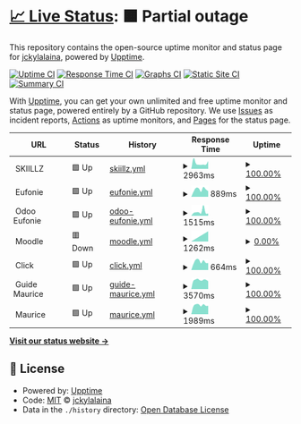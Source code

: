 # [📈 Live Status](https://jckylalaina.github.io/uptime): <!--live status--> **🟧 Partial outage**

This repository contains the open-source uptime monitor and status page for [jckylalaina](https://jckylalaina.github.io/uptime), powered by [Upptime](https://github.com/upptime/upptime).

[![Uptime CI](https://github.com/jckylalaina/uptime/workflows/Uptime%20CI/badge.svg)](https://github.com/jckylalaina/uptime/actions?query=workflow%3A%22Uptime+CI%22)
[![Response Time CI](https://github.com/jckylalaina/uptime/workflows/Response%20Time%20CI/badge.svg)](https://github.com/jckylalaina/uptime/actions?query=workflow%3A%22Response+Time+CI%22)
[![Graphs CI](https://github.com/jckylalaina/uptime/workflows/Graphs%20CI/badge.svg)](https://github.com/jckylalaina/uptime/actions?query=workflow%3A%22Graphs+CI%22)
[![Static Site CI](https://github.com/jckylalaina/uptime/workflows/Static%20Site%20CI/badge.svg)](https://github.com/jckylalaina/uptime/actions?query=workflow%3A%22Static+Site+CI%22)
[![Summary CI](https://github.com/jckylalaina/uptime/workflows/Summary%20CI/badge.svg)](https://github.com/jckylalaina/uptime/actions?query=workflow%3A%22Summary+CI%22)

With [Upptime](https://upptime.js.org), you can get your own unlimited and free uptime monitor and status page, powered entirely by a GitHub repository. We use [Issues](https://github.com/jckylalaina/uptime/issues) as incident reports, [Actions](https://github.com/jckylalaina/uptime/actions) as uptime monitors, and [Pages](https://jckylalaina.github.io/uptime) for the status page.

<!--start: status pages-->
<!-- This summary is generated by Upptime (https://github.com/upptime/upptime) -->
<!-- Do not edit this manually, your changes will be overwritten -->
<!-- prettier-ignore -->
| URL | Status | History | Response Time | Uptime |
| --- | ------ | ------- | ------------- | ------ |
| <img alt="" src="https://icons.duckduckgo.com/ip3/null.ico" height="13"> SKIILLZ | 🟩 Up | [skiillz.yml](https://github.com/jckylalaina/uptime/commits/HEAD/history/skiillz.yml) | <details><summary><img alt="Response time graph" src="./graphs/skiillz/response-time-week.png" height="20"> 2963ms</summary><br><a href="https://jckylalaina.github.io/uptime/history/skiillz"><img alt="Response time 2258" src="https://img.shields.io/endpoint?url=https%3A%2F%2Fraw.githubusercontent.com%2Fjckylalaina%2Fuptime%2FHEAD%2Fapi%2Fskiillz%2Fresponse-time.json"></a><br><a href="https://jckylalaina.github.io/uptime/history/skiillz"><img alt="24-hour response time 4016" src="https://img.shields.io/endpoint?url=https%3A%2F%2Fraw.githubusercontent.com%2Fjckylalaina%2Fuptime%2FHEAD%2Fapi%2Fskiillz%2Fresponse-time-day.json"></a><br><a href="https://jckylalaina.github.io/uptime/history/skiillz"><img alt="7-day response time 2963" src="https://img.shields.io/endpoint?url=https%3A%2F%2Fraw.githubusercontent.com%2Fjckylalaina%2Fuptime%2FHEAD%2Fapi%2Fskiillz%2Fresponse-time-week.json"></a><br><a href="https://jckylalaina.github.io/uptime/history/skiillz"><img alt="30-day response time 2318" src="https://img.shields.io/endpoint?url=https%3A%2F%2Fraw.githubusercontent.com%2Fjckylalaina%2Fuptime%2FHEAD%2Fapi%2Fskiillz%2Fresponse-time-month.json"></a><br><a href="https://jckylalaina.github.io/uptime/history/skiillz"><img alt="1-year response time 2258" src="https://img.shields.io/endpoint?url=https%3A%2F%2Fraw.githubusercontent.com%2Fjckylalaina%2Fuptime%2FHEAD%2Fapi%2Fskiillz%2Fresponse-time-year.json"></a></details> | <details><summary><a href="https://jckylalaina.github.io/uptime/history/skiillz">100.00%</a></summary><a href="https://jckylalaina.github.io/uptime/history/skiillz"><img alt="All-time uptime 99.47%" src="https://img.shields.io/endpoint?url=https%3A%2F%2Fraw.githubusercontent.com%2Fjckylalaina%2Fuptime%2FHEAD%2Fapi%2Fskiillz%2Fuptime.json"></a><br><a href="https://jckylalaina.github.io/uptime/history/skiillz"><img alt="24-hour uptime 100.00%" src="https://img.shields.io/endpoint?url=https%3A%2F%2Fraw.githubusercontent.com%2Fjckylalaina%2Fuptime%2FHEAD%2Fapi%2Fskiillz%2Fuptime-day.json"></a><br><a href="https://jckylalaina.github.io/uptime/history/skiillz"><img alt="7-day uptime 100.00%" src="https://img.shields.io/endpoint?url=https%3A%2F%2Fraw.githubusercontent.com%2Fjckylalaina%2Fuptime%2FHEAD%2Fapi%2Fskiillz%2Fuptime-week.json"></a><br><a href="https://jckylalaina.github.io/uptime/history/skiillz"><img alt="30-day uptime 100.00%" src="https://img.shields.io/endpoint?url=https%3A%2F%2Fraw.githubusercontent.com%2Fjckylalaina%2Fuptime%2FHEAD%2Fapi%2Fskiillz%2Fuptime-month.json"></a><br><a href="https://jckylalaina.github.io/uptime/history/skiillz"><img alt="1-year uptime 99.47%" src="https://img.shields.io/endpoint?url=https%3A%2F%2Fraw.githubusercontent.com%2Fjckylalaina%2Fuptime%2FHEAD%2Fapi%2Fskiillz%2Fuptime-year.json"></a></details>
| <img alt="" src="https://icons.duckduckgo.com/ip3/null.ico" height="13"> Eufonie | 🟩 Up | [eufonie.yml](https://github.com/jckylalaina/uptime/commits/HEAD/history/eufonie.yml) | <details><summary><img alt="Response time graph" src="./graphs/eufonie/response-time-week.png" height="20"> 889ms</summary><br><a href="https://jckylalaina.github.io/uptime/history/eufonie"><img alt="Response time 1674" src="https://img.shields.io/endpoint?url=https%3A%2F%2Fraw.githubusercontent.com%2Fjckylalaina%2Fuptime%2FHEAD%2Fapi%2Feufonie%2Fresponse-time.json"></a><br><a href="https://jckylalaina.github.io/uptime/history/eufonie"><img alt="24-hour response time 690" src="https://img.shields.io/endpoint?url=https%3A%2F%2Fraw.githubusercontent.com%2Fjckylalaina%2Fuptime%2FHEAD%2Fapi%2Feufonie%2Fresponse-time-day.json"></a><br><a href="https://jckylalaina.github.io/uptime/history/eufonie"><img alt="7-day response time 889" src="https://img.shields.io/endpoint?url=https%3A%2F%2Fraw.githubusercontent.com%2Fjckylalaina%2Fuptime%2FHEAD%2Fapi%2Feufonie%2Fresponse-time-week.json"></a><br><a href="https://jckylalaina.github.io/uptime/history/eufonie"><img alt="30-day response time 1624" src="https://img.shields.io/endpoint?url=https%3A%2F%2Fraw.githubusercontent.com%2Fjckylalaina%2Fuptime%2FHEAD%2Fapi%2Feufonie%2Fresponse-time-month.json"></a><br><a href="https://jckylalaina.github.io/uptime/history/eufonie"><img alt="1-year response time 1674" src="https://img.shields.io/endpoint?url=https%3A%2F%2Fraw.githubusercontent.com%2Fjckylalaina%2Fuptime%2FHEAD%2Fapi%2Feufonie%2Fresponse-time-year.json"></a></details> | <details><summary><a href="https://jckylalaina.github.io/uptime/history/eufonie">100.00%</a></summary><a href="https://jckylalaina.github.io/uptime/history/eufonie"><img alt="All-time uptime 99.98%" src="https://img.shields.io/endpoint?url=https%3A%2F%2Fraw.githubusercontent.com%2Fjckylalaina%2Fuptime%2FHEAD%2Fapi%2Feufonie%2Fuptime.json"></a><br><a href="https://jckylalaina.github.io/uptime/history/eufonie"><img alt="24-hour uptime 100.00%" src="https://img.shields.io/endpoint?url=https%3A%2F%2Fraw.githubusercontent.com%2Fjckylalaina%2Fuptime%2FHEAD%2Fapi%2Feufonie%2Fuptime-day.json"></a><br><a href="https://jckylalaina.github.io/uptime/history/eufonie"><img alt="7-day uptime 100.00%" src="https://img.shields.io/endpoint?url=https%3A%2F%2Fraw.githubusercontent.com%2Fjckylalaina%2Fuptime%2FHEAD%2Fapi%2Feufonie%2Fuptime-week.json"></a><br><a href="https://jckylalaina.github.io/uptime/history/eufonie"><img alt="30-day uptime 99.96%" src="https://img.shields.io/endpoint?url=https%3A%2F%2Fraw.githubusercontent.com%2Fjckylalaina%2Fuptime%2FHEAD%2Fapi%2Feufonie%2Fuptime-month.json"></a><br><a href="https://jckylalaina.github.io/uptime/history/eufonie"><img alt="1-year uptime 99.98%" src="https://img.shields.io/endpoint?url=https%3A%2F%2Fraw.githubusercontent.com%2Fjckylalaina%2Fuptime%2FHEAD%2Fapi%2Feufonie%2Fuptime-year.json"></a></details>
| <img alt="" src="https://icons.duckduckgo.com/ip3/null.ico" height="13"> Odoo Eufonie | 🟩 Up | [odoo-eufonie.yml](https://github.com/jckylalaina/uptime/commits/HEAD/history/odoo-eufonie.yml) | <details><summary><img alt="Response time graph" src="./graphs/odoo-eufonie/response-time-week.png" height="20"> 1515ms</summary><br><a href="https://jckylalaina.github.io/uptime/history/odoo-eufonie"><img alt="Response time 1224" src="https://img.shields.io/endpoint?url=https%3A%2F%2Fraw.githubusercontent.com%2Fjckylalaina%2Fuptime%2FHEAD%2Fapi%2Fodoo-eufonie%2Fresponse-time.json"></a><br><a href="https://jckylalaina.github.io/uptime/history/odoo-eufonie"><img alt="24-hour response time 854" src="https://img.shields.io/endpoint?url=https%3A%2F%2Fraw.githubusercontent.com%2Fjckylalaina%2Fuptime%2FHEAD%2Fapi%2Fodoo-eufonie%2Fresponse-time-day.json"></a><br><a href="https://jckylalaina.github.io/uptime/history/odoo-eufonie"><img alt="7-day response time 1515" src="https://img.shields.io/endpoint?url=https%3A%2F%2Fraw.githubusercontent.com%2Fjckylalaina%2Fuptime%2FHEAD%2Fapi%2Fodoo-eufonie%2Fresponse-time-week.json"></a><br><a href="https://jckylalaina.github.io/uptime/history/odoo-eufonie"><img alt="30-day response time 1464" src="https://img.shields.io/endpoint?url=https%3A%2F%2Fraw.githubusercontent.com%2Fjckylalaina%2Fuptime%2FHEAD%2Fapi%2Fodoo-eufonie%2Fresponse-time-month.json"></a><br><a href="https://jckylalaina.github.io/uptime/history/odoo-eufonie"><img alt="1-year response time 1224" src="https://img.shields.io/endpoint?url=https%3A%2F%2Fraw.githubusercontent.com%2Fjckylalaina%2Fuptime%2FHEAD%2Fapi%2Fodoo-eufonie%2Fresponse-time-year.json"></a></details> | <details><summary><a href="https://jckylalaina.github.io/uptime/history/odoo-eufonie">100.00%</a></summary><a href="https://jckylalaina.github.io/uptime/history/odoo-eufonie"><img alt="All-time uptime 99.89%" src="https://img.shields.io/endpoint?url=https%3A%2F%2Fraw.githubusercontent.com%2Fjckylalaina%2Fuptime%2FHEAD%2Fapi%2Fodoo-eufonie%2Fuptime.json"></a><br><a href="https://jckylalaina.github.io/uptime/history/odoo-eufonie"><img alt="24-hour uptime 100.00%" src="https://img.shields.io/endpoint?url=https%3A%2F%2Fraw.githubusercontent.com%2Fjckylalaina%2Fuptime%2FHEAD%2Fapi%2Fodoo-eufonie%2Fuptime-day.json"></a><br><a href="https://jckylalaina.github.io/uptime/history/odoo-eufonie"><img alt="7-day uptime 100.00%" src="https://img.shields.io/endpoint?url=https%3A%2F%2Fraw.githubusercontent.com%2Fjckylalaina%2Fuptime%2FHEAD%2Fapi%2Fodoo-eufonie%2Fuptime-week.json"></a><br><a href="https://jckylalaina.github.io/uptime/history/odoo-eufonie"><img alt="30-day uptime 99.77%" src="https://img.shields.io/endpoint?url=https%3A%2F%2Fraw.githubusercontent.com%2Fjckylalaina%2Fuptime%2FHEAD%2Fapi%2Fodoo-eufonie%2Fuptime-month.json"></a><br><a href="https://jckylalaina.github.io/uptime/history/odoo-eufonie"><img alt="1-year uptime 99.89%" src="https://img.shields.io/endpoint?url=https%3A%2F%2Fraw.githubusercontent.com%2Fjckylalaina%2Fuptime%2FHEAD%2Fapi%2Fodoo-eufonie%2Fuptime-year.json"></a></details>
| <img alt="" src="https://icons.duckduckgo.com/ip3/null.ico" height="13"> Moodle | 🟥 Down | [moodle.yml](https://github.com/jckylalaina/uptime/commits/HEAD/history/moodle.yml) | <details><summary><img alt="Response time graph" src="./graphs/moodle/response-time-week.png" height="20"> 1262ms</summary><br><a href="https://jckylalaina.github.io/uptime/history/moodle"><img alt="Response time 12957" src="https://img.shields.io/endpoint?url=https%3A%2F%2Fraw.githubusercontent.com%2Fjckylalaina%2Fuptime%2FHEAD%2Fapi%2Fmoodle%2Fresponse-time.json"></a><br><a href="https://jckylalaina.github.io/uptime/history/moodle"><img alt="24-hour response time 0" src="https://img.shields.io/endpoint?url=https%3A%2F%2Fraw.githubusercontent.com%2Fjckylalaina%2Fuptime%2FHEAD%2Fapi%2Fmoodle%2Fresponse-time-day.json"></a><br><a href="https://jckylalaina.github.io/uptime/history/moodle"><img alt="7-day response time 1262" src="https://img.shields.io/endpoint?url=https%3A%2F%2Fraw.githubusercontent.com%2Fjckylalaina%2Fuptime%2FHEAD%2Fapi%2Fmoodle%2Fresponse-time-week.json"></a><br><a href="https://jckylalaina.github.io/uptime/history/moodle"><img alt="30-day response time 1262" src="https://img.shields.io/endpoint?url=https%3A%2F%2Fraw.githubusercontent.com%2Fjckylalaina%2Fuptime%2FHEAD%2Fapi%2Fmoodle%2Fresponse-time-month.json"></a><br><a href="https://jckylalaina.github.io/uptime/history/moodle"><img alt="1-year response time 12957" src="https://img.shields.io/endpoint?url=https%3A%2F%2Fraw.githubusercontent.com%2Fjckylalaina%2Fuptime%2FHEAD%2Fapi%2Fmoodle%2Fresponse-time-year.json"></a></details> | <details><summary><a href="https://jckylalaina.github.io/uptime/history/moodle">0.00%</a></summary><a href="https://jckylalaina.github.io/uptime/history/moodle"><img alt="All-time uptime 9.65%" src="https://img.shields.io/endpoint?url=https%3A%2F%2Fraw.githubusercontent.com%2Fjckylalaina%2Fuptime%2FHEAD%2Fapi%2Fmoodle%2Fuptime.json"></a><br><a href="https://jckylalaina.github.io/uptime/history/moodle"><img alt="24-hour uptime 0.00%" src="https://img.shields.io/endpoint?url=https%3A%2F%2Fraw.githubusercontent.com%2Fjckylalaina%2Fuptime%2FHEAD%2Fapi%2Fmoodle%2Fuptime-day.json"></a><br><a href="https://jckylalaina.github.io/uptime/history/moodle"><img alt="7-day uptime 0.00%" src="https://img.shields.io/endpoint?url=https%3A%2F%2Fraw.githubusercontent.com%2Fjckylalaina%2Fuptime%2FHEAD%2Fapi%2Fmoodle%2Fuptime-week.json"></a><br><a href="https://jckylalaina.github.io/uptime/history/moodle"><img alt="30-day uptime 0.00%" src="https://img.shields.io/endpoint?url=https%3A%2F%2Fraw.githubusercontent.com%2Fjckylalaina%2Fuptime%2FHEAD%2Fapi%2Fmoodle%2Fuptime-month.json"></a><br><a href="https://jckylalaina.github.io/uptime/history/moodle"><img alt="1-year uptime 9.65%" src="https://img.shields.io/endpoint?url=https%3A%2F%2Fraw.githubusercontent.com%2Fjckylalaina%2Fuptime%2FHEAD%2Fapi%2Fmoodle%2Fuptime-year.json"></a></details>
| <img alt="" src="https://icons.duckduckgo.com/ip3/null.ico" height="13"> Click | 🟩 Up | [click.yml](https://github.com/jckylalaina/uptime/commits/HEAD/history/click.yml) | <details><summary><img alt="Response time graph" src="./graphs/click/response-time-week.png" height="20"> 664ms</summary><br><a href="https://jckylalaina.github.io/uptime/history/click"><img alt="Response time 642" src="https://img.shields.io/endpoint?url=https%3A%2F%2Fraw.githubusercontent.com%2Fjckylalaina%2Fuptime%2FHEAD%2Fapi%2Fclick%2Fresponse-time.json"></a><br><a href="https://jckylalaina.github.io/uptime/history/click"><img alt="24-hour response time 548" src="https://img.shields.io/endpoint?url=https%3A%2F%2Fraw.githubusercontent.com%2Fjckylalaina%2Fuptime%2FHEAD%2Fapi%2Fclick%2Fresponse-time-day.json"></a><br><a href="https://jckylalaina.github.io/uptime/history/click"><img alt="7-day response time 664" src="https://img.shields.io/endpoint?url=https%3A%2F%2Fraw.githubusercontent.com%2Fjckylalaina%2Fuptime%2FHEAD%2Fapi%2Fclick%2Fresponse-time-week.json"></a><br><a href="https://jckylalaina.github.io/uptime/history/click"><img alt="30-day response time 619" src="https://img.shields.io/endpoint?url=https%3A%2F%2Fraw.githubusercontent.com%2Fjckylalaina%2Fuptime%2FHEAD%2Fapi%2Fclick%2Fresponse-time-month.json"></a><br><a href="https://jckylalaina.github.io/uptime/history/click"><img alt="1-year response time 642" src="https://img.shields.io/endpoint?url=https%3A%2F%2Fraw.githubusercontent.com%2Fjckylalaina%2Fuptime%2FHEAD%2Fapi%2Fclick%2Fresponse-time-year.json"></a></details> | <details><summary><a href="https://jckylalaina.github.io/uptime/history/click">100.00%</a></summary><a href="https://jckylalaina.github.io/uptime/history/click"><img alt="All-time uptime 99.99%" src="https://img.shields.io/endpoint?url=https%3A%2F%2Fraw.githubusercontent.com%2Fjckylalaina%2Fuptime%2FHEAD%2Fapi%2Fclick%2Fuptime.json"></a><br><a href="https://jckylalaina.github.io/uptime/history/click"><img alt="24-hour uptime 100.00%" src="https://img.shields.io/endpoint?url=https%3A%2F%2Fraw.githubusercontent.com%2Fjckylalaina%2Fuptime%2FHEAD%2Fapi%2Fclick%2Fuptime-day.json"></a><br><a href="https://jckylalaina.github.io/uptime/history/click"><img alt="7-day uptime 100.00%" src="https://img.shields.io/endpoint?url=https%3A%2F%2Fraw.githubusercontent.com%2Fjckylalaina%2Fuptime%2FHEAD%2Fapi%2Fclick%2Fuptime-week.json"></a><br><a href="https://jckylalaina.github.io/uptime/history/click"><img alt="30-day uptime 100.00%" src="https://img.shields.io/endpoint?url=https%3A%2F%2Fraw.githubusercontent.com%2Fjckylalaina%2Fuptime%2FHEAD%2Fapi%2Fclick%2Fuptime-month.json"></a><br><a href="https://jckylalaina.github.io/uptime/history/click"><img alt="1-year uptime 99.99%" src="https://img.shields.io/endpoint?url=https%3A%2F%2Fraw.githubusercontent.com%2Fjckylalaina%2Fuptime%2FHEAD%2Fapi%2Fclick%2Fuptime-year.json"></a></details>
| <img alt="" src="https://icons.duckduckgo.com/ip3/null.ico" height="13"> Guide Maurice | 🟩 Up | [guide-maurice.yml](https://github.com/jckylalaina/uptime/commits/HEAD/history/guide-maurice.yml) | <details><summary><img alt="Response time graph" src="./graphs/guide-maurice/response-time-week.png" height="20"> 3570ms</summary><br><a href="https://jckylalaina.github.io/uptime/history/guide-maurice"><img alt="Response time 3815" src="https://img.shields.io/endpoint?url=https%3A%2F%2Fraw.githubusercontent.com%2Fjckylalaina%2Fuptime%2FHEAD%2Fapi%2Fguide-maurice%2Fresponse-time.json"></a><br><a href="https://jckylalaina.github.io/uptime/history/guide-maurice"><img alt="24-hour response time 3118" src="https://img.shields.io/endpoint?url=https%3A%2F%2Fraw.githubusercontent.com%2Fjckylalaina%2Fuptime%2FHEAD%2Fapi%2Fguide-maurice%2Fresponse-time-day.json"></a><br><a href="https://jckylalaina.github.io/uptime/history/guide-maurice"><img alt="7-day response time 3570" src="https://img.shields.io/endpoint?url=https%3A%2F%2Fraw.githubusercontent.com%2Fjckylalaina%2Fuptime%2FHEAD%2Fapi%2Fguide-maurice%2Fresponse-time-week.json"></a><br><a href="https://jckylalaina.github.io/uptime/history/guide-maurice"><img alt="30-day response time 3897" src="https://img.shields.io/endpoint?url=https%3A%2F%2Fraw.githubusercontent.com%2Fjckylalaina%2Fuptime%2FHEAD%2Fapi%2Fguide-maurice%2Fresponse-time-month.json"></a><br><a href="https://jckylalaina.github.io/uptime/history/guide-maurice"><img alt="1-year response time 3815" src="https://img.shields.io/endpoint?url=https%3A%2F%2Fraw.githubusercontent.com%2Fjckylalaina%2Fuptime%2FHEAD%2Fapi%2Fguide-maurice%2Fresponse-time-year.json"></a></details> | <details><summary><a href="https://jckylalaina.github.io/uptime/history/guide-maurice">100.00%</a></summary><a href="https://jckylalaina.github.io/uptime/history/guide-maurice"><img alt="All-time uptime 61.02%" src="https://img.shields.io/endpoint?url=https%3A%2F%2Fraw.githubusercontent.com%2Fjckylalaina%2Fuptime%2FHEAD%2Fapi%2Fguide-maurice%2Fuptime.json"></a><br><a href="https://jckylalaina.github.io/uptime/history/guide-maurice"><img alt="24-hour uptime 100.00%" src="https://img.shields.io/endpoint?url=https%3A%2F%2Fraw.githubusercontent.com%2Fjckylalaina%2Fuptime%2FHEAD%2Fapi%2Fguide-maurice%2Fuptime-day.json"></a><br><a href="https://jckylalaina.github.io/uptime/history/guide-maurice"><img alt="7-day uptime 100.00%" src="https://img.shields.io/endpoint?url=https%3A%2F%2Fraw.githubusercontent.com%2Fjckylalaina%2Fuptime%2FHEAD%2Fapi%2Fguide-maurice%2Fuptime-week.json"></a><br><a href="https://jckylalaina.github.io/uptime/history/guide-maurice"><img alt="30-day uptime 99.92%" src="https://img.shields.io/endpoint?url=https%3A%2F%2Fraw.githubusercontent.com%2Fjckylalaina%2Fuptime%2FHEAD%2Fapi%2Fguide-maurice%2Fuptime-month.json"></a><br><a href="https://jckylalaina.github.io/uptime/history/guide-maurice"><img alt="1-year uptime 61.02%" src="https://img.shields.io/endpoint?url=https%3A%2F%2Fraw.githubusercontent.com%2Fjckylalaina%2Fuptime%2FHEAD%2Fapi%2Fguide-maurice%2Fuptime-year.json"></a></details>
| <img alt="" src="https://icons.duckduckgo.com/ip3/null.ico" height="13"> Maurice | 🟩 Up | [maurice.yml](https://github.com/jckylalaina/uptime/commits/HEAD/history/maurice.yml) | <details><summary><img alt="Response time graph" src="./graphs/maurice/response-time-week.png" height="20"> 1989ms</summary><br><a href="https://jckylalaina.github.io/uptime/history/maurice"><img alt="Response time 1680" src="https://img.shields.io/endpoint?url=https%3A%2F%2Fraw.githubusercontent.com%2Fjckylalaina%2Fuptime%2FHEAD%2Fapi%2Fmaurice%2Fresponse-time.json"></a><br><a href="https://jckylalaina.github.io/uptime/history/maurice"><img alt="24-hour response time 1851" src="https://img.shields.io/endpoint?url=https%3A%2F%2Fraw.githubusercontent.com%2Fjckylalaina%2Fuptime%2FHEAD%2Fapi%2Fmaurice%2Fresponse-time-day.json"></a><br><a href="https://jckylalaina.github.io/uptime/history/maurice"><img alt="7-day response time 1989" src="https://img.shields.io/endpoint?url=https%3A%2F%2Fraw.githubusercontent.com%2Fjckylalaina%2Fuptime%2FHEAD%2Fapi%2Fmaurice%2Fresponse-time-week.json"></a><br><a href="https://jckylalaina.github.io/uptime/history/maurice"><img alt="30-day response time 1882" src="https://img.shields.io/endpoint?url=https%3A%2F%2Fraw.githubusercontent.com%2Fjckylalaina%2Fuptime%2FHEAD%2Fapi%2Fmaurice%2Fresponse-time-month.json"></a><br><a href="https://jckylalaina.github.io/uptime/history/maurice"><img alt="1-year response time 1680" src="https://img.shields.io/endpoint?url=https%3A%2F%2Fraw.githubusercontent.com%2Fjckylalaina%2Fuptime%2FHEAD%2Fapi%2Fmaurice%2Fresponse-time-year.json"></a></details> | <details><summary><a href="https://jckylalaina.github.io/uptime/history/maurice">100.00%</a></summary><a href="https://jckylalaina.github.io/uptime/history/maurice"><img alt="All-time uptime 89.00%" src="https://img.shields.io/endpoint?url=https%3A%2F%2Fraw.githubusercontent.com%2Fjckylalaina%2Fuptime%2FHEAD%2Fapi%2Fmaurice%2Fuptime.json"></a><br><a href="https://jckylalaina.github.io/uptime/history/maurice"><img alt="24-hour uptime 100.00%" src="https://img.shields.io/endpoint?url=https%3A%2F%2Fraw.githubusercontent.com%2Fjckylalaina%2Fuptime%2FHEAD%2Fapi%2Fmaurice%2Fuptime-day.json"></a><br><a href="https://jckylalaina.github.io/uptime/history/maurice"><img alt="7-day uptime 100.00%" src="https://img.shields.io/endpoint?url=https%3A%2F%2Fraw.githubusercontent.com%2Fjckylalaina%2Fuptime%2FHEAD%2Fapi%2Fmaurice%2Fuptime-week.json"></a><br><a href="https://jckylalaina.github.io/uptime/history/maurice"><img alt="30-day uptime 100.00%" src="https://img.shields.io/endpoint?url=https%3A%2F%2Fraw.githubusercontent.com%2Fjckylalaina%2Fuptime%2FHEAD%2Fapi%2Fmaurice%2Fuptime-month.json"></a><br><a href="https://jckylalaina.github.io/uptime/history/maurice"><img alt="1-year uptime 89.00%" src="https://img.shields.io/endpoint?url=https%3A%2F%2Fraw.githubusercontent.com%2Fjckylalaina%2Fuptime%2FHEAD%2Fapi%2Fmaurice%2Fuptime-year.json"></a></details>

<!--end: status pages-->

[**Visit our status website →**](https://jckylalaina.github.io/uptime)

## 📄 License

- Powered by: [Upptime](https://github.com/upptime/upptime)
- Code: [MIT](./LICENSE) © [jckylalaina](https://jckylalaina.github.io/uptime)
- Data in the `./history` directory: [Open Database License](https://opendatacommons.org/licenses/odbl/1-0/)
